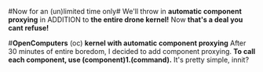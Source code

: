 #Now for an (un)limited time only#
We'll throw in **automatic component proxying** in ADDITION to **the entire drone kernel!** Now **that's a deal you cant refuse!**

#**OpenComputers** (oc) **kernel with automatic component proxying**
After 30 minutes of entire boredom, I decided to add component proxying. **To call each component, use (component)1.(command).** It's pretty simple, innit?
